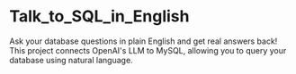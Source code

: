 # Talk_to_SQL_in_English
Ask your database questions in plain English and get real answers back! This project connects OpenAI's LLM to MySQL, allowing you to query your database using natural language.
